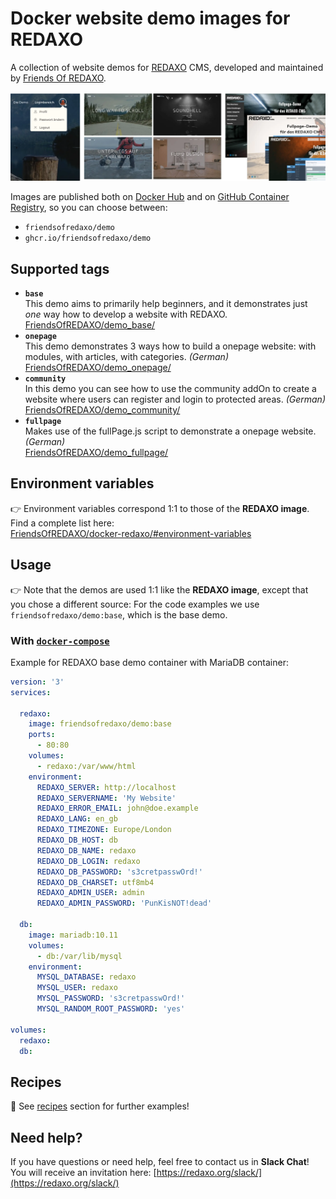 # Docker website demo images for REDAXO

A collection of website demos for [REDAXO](https://github.com/redaxo/redaxo/) CMS, developed and maintained by [Friends Of REDAXO](https://github.com/FriendsOfREDAXO).

![Screenshot](https://raw.githubusercontent.com/FriendsOfREDAXO/docker-demos/assets/docker-demos_02.webp)

Images are published both on [Docker Hub](https://hub.docker.com/r/friendsofredaxo/demo) and on [GitHub Container Registry](https://github.com/FriendsOfREDAXO/docker-demos/pkgs/container/demo), so you can choose between:

- `friendsofredaxo/demo`
- `ghcr.io/friendsofredaxo/demo`


## Supported tags

* **`base`**  
  This demo aims to primarily help beginners, and it demonstrates just _one_ way how to develop a website with REDAXO.  
  [FriendsOfREDAXO/demo_base/](https://github.com/FriendsOfREDAXO/demo_base/)
* **`onepage`**  
  This demo demonstrates 3 ways how to build a onepage website: with modules, with articles, with categories. _(German)_   
  [FriendsOfREDAXO/demo_onepage/](https://github.com/FriendsOfREDAXO/demo_onepage/)
* **`community`**  
  In this demo you can see how to use the community addOn to create a website where users can register and login to protected areas. _(German)_  
  [FriendsOfREDAXO/demo_community/](https://github.com/FriendsOfREDAXO/demo_community/)
* **`fullpage`**  
  Makes use of the fullPage.js script to demonstrate a onepage website. _(German)_  
  [FriendsOfREDAXO/demo_fullpage/](https://github.com/FriendsOfREDAXO/demo_fullpage/)


## Environment variables

👉 Environment variables correspond 1:1 to those of the __REDAXO image__. Find a complete list here:  
[FriendsOfREDAXO/docker-redaxo/#environment-variables](https://github.com/FriendsOfREDAXO/docker-redaxo/#environment-variables)


## Usage

👉 Note that the demos are used 1:1 like the __REDAXO image__, except that you chose a different source: For the code examples we use `friendsofredaxo/demo:base`, which is the base demo.

### With [`docker-compose`](https://docs.docker.com/compose/reference/overview/)

Example for REDAXO base demo container with MariaDB container:

```yml
version: '3'
services:

  redaxo:
    image: friendsofredaxo/demo:base
    ports:
      - 80:80
    volumes:
      - redaxo:/var/www/html
    environment:
      REDAXO_SERVER: http://localhost
      REDAXO_SERVERNAME: 'My Website'
      REDAXO_ERROR_EMAIL: john@doe.example
      REDAXO_LANG: en_gb
      REDAXO_TIMEZONE: Europe/London
      REDAXO_DB_HOST: db
      REDAXO_DB_NAME: redaxo
      REDAXO_DB_LOGIN: redaxo
      REDAXO_DB_PASSWORD: 's3cretpasswOrd!'
      REDAXO_DB_CHARSET: utf8mb4
      REDAXO_ADMIN_USER: admin
      REDAXO_ADMIN_PASSWORD: 'PunKisNOT!dead'

  db:
    image: mariadb:10.11
    volumes:
      - db:/var/lib/mysql
    environment:
      MYSQL_DATABASE: redaxo
      MYSQL_USER: redaxo
      MYSQL_PASSWORD: 's3cretpasswOrd!'
      MYSQL_RANDOM_ROOT_PASSWORD: 'yes'

volumes:
  redaxo:
  db:
```

## Recipes

🧁 See [recipes](https://github.com/FriendsOfREDAXO/docker-redaxo/tree/main/recipes) section for further examples!


## Need help?

If you have questions or need help, feel free to contact us in __Slack Chat__! You will receive an invitation here: [https://redaxo.org/slack/](https://redaxo.org/slack/)

